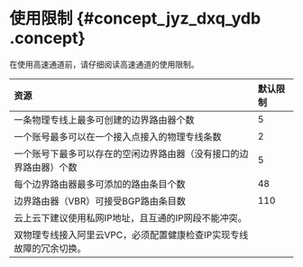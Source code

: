 # 使用限制 {#concept_jyz_dxq_ydb .concept}

在使用高速通道前，请仔细阅读高速通道的使用限制。

|资源|默认限制|
|:-|:---|
|一条物理专线上最多可创建的边界路由器个数|5|
|一个账号最多可以在一个接入点接入的物理专线条数|2|
|一个账号下最多可以存在的空闲边界路由器（没有接口的边界路由器）个数|5|
|每个边界路由器最多可添加的路由条目个数|48|
|边界路由器（VBR）可接受BGP路由条目数|110|
|云上云下建议使用私网IP地址，且互通的IP网段不能冲突。|
|双物理专线接入阿里云VPC，必须配置健康检查IP实现专线故障的冗余切换。|

